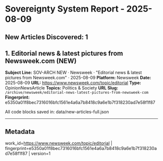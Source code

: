 # Sovereignty System Report - 2025-08-09

## New Articles Discovered: 1

## 1. Editorial news & latest pictures from Newsweek.com (NEW)

**Subject Line:** SOV-ARCH NEW · Newsweek · "Editorial news & latest pictures from Newsweek.com" · 2025-08-09
**Platform:** Newsweek
**Date:** 2025-08-09
**URL:** https://www.newsweek.com/topic/editorial
**Type:** OpinionNewsArticle
**Topics:** Politics & Society
**URL Slug:** `/archive/newsweek/editorial-news-latest-pictures-from-newsweek-com`
**Fingerprint:** e5350a01f8bec7316016bfc1561e4a6a7b8418c9a6e1b7f318230ad7e58f1f87

All code blocks saved in: data/new-articles-full.json

---


## Metadata
work_id=https://www.newsweek.com/topic/editorial | fingerprint=e5350a01f8bec7316016bfc1561e4a6a7b8418c9a6e1b7f318230ad7e58f1f87 | version=1
